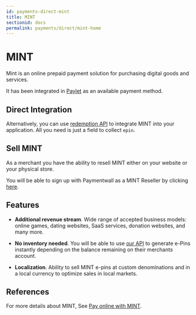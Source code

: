```yaml
---
id: payments-direct-mint
title: MINT
sectionid: docs
permalink: payments/direct/mint-home
---
```


# MINT

Mint is an online prepaid payment solution for purchasing digital goods and services.

It has been integrated in [Paylet](/payments/widget-home) as an available payment method.

## Direct Integration

Alternatively, you can use [redemption API](/apis#section-mint-redemption) to integrate MINT into your application. All you need is just a field to collect ```epin```.

## Sell MINT

As a merchant you have the ability to resell MINT either on your website or your physical store.

You will be able to sign up with Paymentwall as a MINT Reseller by clicking [here](www.mintprepaid.com/sell).

## Features

* **Additional revenue stream**. Wide range of accepted business models: online games, dating websites, SaaS services, donation websites, and many more.

* **No inventory needed**. You will be able to use [our API](/apis#section-mint-generate) to generate e-Pins instantly depending on the balance remaining on their merchants account.

* **Localization**. Ability to sell MINT e-pins at custom denominations and in a local currency to optimize sales in local markets.

## References 

For more details about MINT, See [Pay online with MINT](http://www.mintprepaid.com).